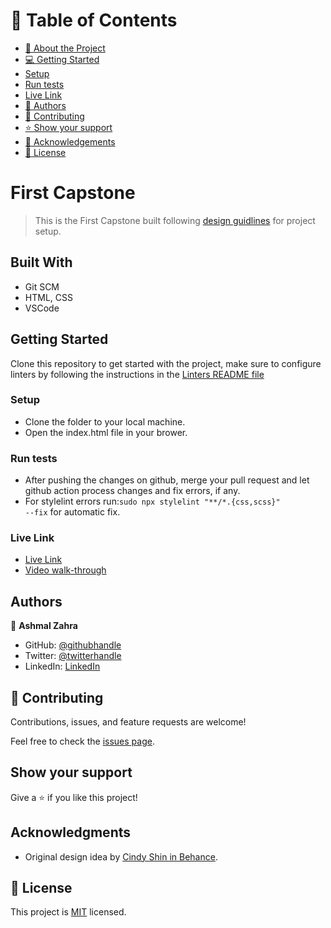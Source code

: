 

<!-- TABLE OF CONTENTS -->

# 📗 Table of Contents

- [📖 About the Project](#about-project)
- [💻 Getting Started](#getting-started)
- [Setup](#setup)
- [Run tests](#run-tests)
- [Live Link](#live-link)
- [👥 Authors](#authors)
- [🤝 Contributing](#contributing)
- [⭐️ Show your support](#support)
- [🙏 Acknowledgements](#acknowledgements)
- [📝 License](#license)

# First Capstone

> This is the First Capstone built following [design guidlines](https://www.behance.net/gallery/29845175/CC-Global-Summit-2015) for project setup.


## Built With
- Git SCM
- HTML, CSS
- VSCode

## Getting Started

Clone this repository to get started with the project, make sure to configure linters by following the instructions in the [Linters README file](https://github.com/microverseinc/linters-config/blob/master/README.md)


### Setup
- Clone the folder to your local machine.
- Open the index.html file in your brower.


### Run tests
- After pushing the changes on github, merge your pull request and let github action process changes and fix errors, if any.
- For stylelint errors run:<code>sudo npx stylelint "**/*.{css,scss}" --fix</code> for automatic fix.

### Live Link
- [Live Link](https://ashmalzahra.github.io/First-Capstone/)
- [Video walk-through](https://www.loom.com/share/c9d764e784b24cc28cead64b1d77cff1)

## Authors

👤 **Ashmal Zahra**

- GitHub: [@githubhandle](https://github.com/ashmalzahra)
- Twitter: [@twitterhandle](https://twitter.com/AshmalZahraa)
- LinkedIn: [LinkedIn](https://www.linkedin.com/in/ashmal-zahra-35bb09242/)

## 🤝 Contributing

Contributions, issues, and feature requests are welcome!

Feel free to check the [issues page](https://github.com/ashmalzahra/First-Capstone/issues).

## Show your support

Give a ⭐️ if you like this project!

## Acknowledgments
- Original design idea by [Cindy Shin in Behance](https://www.behance.net/adagio07).

## 📝 License

This project is [MIT](https://github.com/microverseinc/readme-template/blob/master/MIT.md) licensed.
